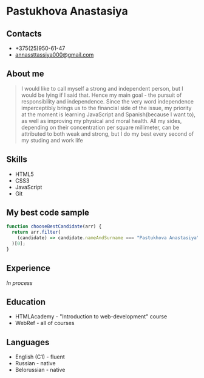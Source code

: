 # Pastukhova Anastasiya

## Contacts

- +375(25)950-61-47
- annassttassiya000@gmail.com

## About me

> I would like to call myself a strong and independent person, but I would be lying if I said that. Hence my main goal - the pursuit of responsibility and independence. Since the very word independence imperceptibly brings us to the financial side of the issue, my priority at the moment is learning JavaScript and Spanish(because I want to), as well as improving my physical and moral health. All my sides, depending on their concentration per square millimeter, can be attributed to both weak and strong, but I do my best every second of my studing and work life

## Skills

- HTML5
- CSS3
- JavaScript
- Git

## My best code sample

```js
function chooseBestCandidate(arr) {
  return arr.filter(
    (candidate) => candidate.nameAndSurname === "Pastukhova Anastasiya"
  )[0];
}
```

## Experience

_In process_

## Education

- HTMLAcademy - "Introduction to web-development" course
- WebRef - all of courses

## Languages

- English (C1) - fluent
- Russian - native
- Belorussian - native
